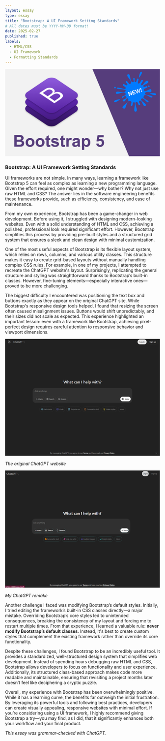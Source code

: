 ```yaml
---
layout: essay
type: essay
title: "Bootstrap: A UI Framework Setting Standards"
# All dates must be YYYY-MM-DD format!
date: 2025-02-27
published: true
labels:
  - HTML/CSS
  - UI Framework
  - Formatting Standards
---
```


![Bootstrap Icon](../img/bootstrap-icon.png)

### Bootstrap: A UI Framework Setting Standards

UI frameworks are not simple. In many ways, learning a framework like Bootstrap 5 can feel as complex as learning a new programming language. Given the effort required, one might wonder—why bother? Why not just use raw HTML and CSS? The answer lies in the software engineering benefits these frameworks provide, such as efficiency, consistency, and ease of maintenance.

From my own experience, Bootstrap has been a game-changer in web development. Before using it, I struggled with designing modern-looking websites. Even with a solid understanding of HTML and CSS, achieving a polished, professional look required significant effort. However, Bootstrap simplifies this process by providing pre-built styles and a structured grid system that ensures a sleek and clean design with minimal customization.

One of the most useful aspects of Bootstrap is its flexible layout system, which relies on rows, columns, and various utility classes. This structure makes it easy to create grid-based layouts without manually handling complex CSS rules. For example, in one of my projects, I attempted to recreate the ChatGPT website's layout. Surprisingly, replicating the general structure and styling was straightforward thanks to Bootstrap’s built-in classes. However, fine-tuning elements—especially interactive ones—proved to be more challenging.

The biggest difficulty I encountered was positioning the text box and buttons exactly as they appear on the original ChatGPT site. While Bootstrap's responsive design tools helped, I found that resizing the screen often caused misalignment issues. Buttons would shift unpredictably, and their sizes did not scale as expected. This experience highlighted an important lesson: even with a framework like Bootstrap, achieving pixel-perfect design requires careful attention to responsive behavior and viewport dimensions.

![Original ChatGPT Website](../img/chatgpt-original-site.png)

*The original ChatGPT website*

![Remake ChatGPT Website](../img/chatgpt-remake-site.png)

*My ChatGPT remake*

Another challenge I faced was modifying Bootstrap’s default styles. Initially, I tried editing the framework’s built-in CSS classes directly—a major mistake. Overriding Bootstrap’s core styles led to unintended consequences, breaking the consistency of my layout and forcing me to restart multiple times. From that experience, I learned a valuable rule: **never modify Bootstrap’s default classes**. Instead, it's best to create custom styles that complement the existing framework rather than override its core functionality.

Despite these challenges, I found Bootstrap to be an incredibly useful tool. It provides a standardized, well-structured design system that simplifies web development. Instead of spending hours debugging raw HTML and CSS, Bootstrap allows developers to focus on functionality and user experience. Additionally, its structured class-based approach makes code more readable and maintainable, ensuring that revisiting a project months later doesn’t feel like deciphering a cryptic puzzle.

Overall, my experience with Bootstrap has been overwhelmingly positive. While it has a learning curve, the benefits far outweigh the initial frustration. By leveraging its powerful tools and following best practices, developers can create visually appealing, responsive websites with minimal effort. If you’re considering using a UI framework, I highly recommend giving Bootstrap a try—you may find, as I did, that it significantly enhances both your workflow and your final product.

*This essay was grammar-checked with ChatGPT.*
